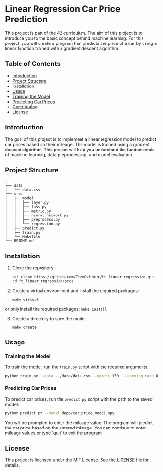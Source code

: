 # Linear Regression Car Price Prediction

This project is part of the 42 curriculum. The aim of this project is to introduce you to the basic concept behind machine learning. For this project, you will create a program that predicts the price of a car by using a linear function trained with a gradient descent algorithm.

## Table of Contents

- [Introduction](#introduction)
- [Project Structure](#project-structure)
- [Installation](#installation)
- [Usage](#usage)
- [Training the Model](#training-the-model)
- [Predicting Car Prices](#predicting-car-prices)
- [Contributing](#contributing)
- [License](#license)

## Introduction

The goal of this project is to implement a linear regression model to predict car prices based on their mileage. The model is trained using a gradient descent algorithm. This project will help you understand the fundamentals of machine learning, data preprocessing, and model evaluation.

## Project Structure

```
.
├── data
│   └── data.csv
├── srcs
│   ├── model
│   │   ├── layer.py
│   │   ├── loss.py
│   │   ├── metric.py
│   │   ├── neural_network.py
|   |   ├── preprocess.py
│   │   └── regression.py
│   ├── predict.py
│   ├── train.py
│   └── Makefile
└── README.md
```

## Installation

1. Clone the repository:
    ```sh
    git clone https://github.com/IremOztimur/ft_linear_regression.git
    cd ft_linear_regression/srcs
    ```

2. Create a virtual environment and install the required packages:
    ```sh
    make virtual
    ```

or only install the required packages:
    ```
    make install
    ```

3. Create a directory to save the model
    ```
    make create
    ```
## Usage

### Training the Model

To train the model, run the `train.py` script with the required arguments:

```sh
python train.py --data ../data/data.csv --epochs 150 --learning_rate 0.1 --model_name car_price_model
```

### Predicting Car Prices

To predict car prices, run the `predict.py` script with the path to the saved model:

```sh
python predict.py --model depo/car_price_model.npy
```

You will be prompted to enter the mileage value. The program will predict the car price based on the entered mileage. You can continue to enter mileage values or type 'quit' to exit the program.



## License

This project is licensed under the MIT License. See the [LICENSE](LICENSE) file for details.